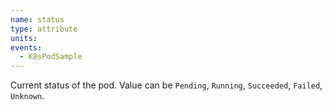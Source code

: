 ```yaml
---
name: status
type: attribute
units:
events:
  - K8sPodSample
---
```


Current status of the pod. Value can be `Pending`, `Running`, `Succeeded`, `Failed`, `Unknown`.